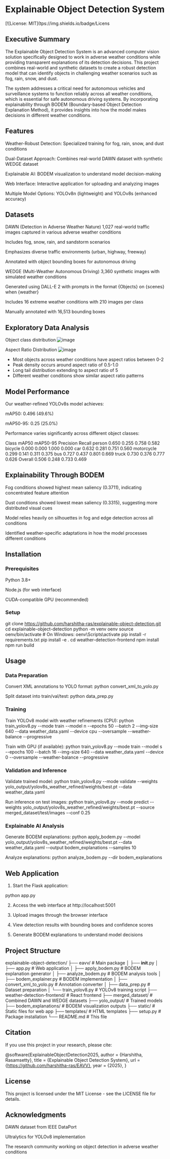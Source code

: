 # Explainable Object Detection System
[![License: MIT](tps://img.shields.io/badge/Licens

## Executive Summary

The Explainable Object Detection System is an advanced computer vision solution specifically designed to work in adverse weather conditions while providing transparent explanations of its detection decisions. This project combines real-world and synthetic datasets to create a robust detection model that can identify objects in challenging weather scenarios such as fog, rain, snow, and dust.

The system addresses a critical need for autonomous vehicles and surveillance systems to function reliably across all weather conditions, which is essential for safe autonomous driving systems. By incorporating explainability through BODEM (Boundary-based Object Detection Explanation Method), it provides insights into how the model makes decisions in different weather conditions.

## Features
Weather-Robust Detection: Specialized training for fog, rain, snow, and dust conditions

Dual-Dataset Approach: Combines real-world DAWN dataset with synthetic WEDGE dataset

Explainable AI: BODEM visualization to understand model decision-making

Web Interface: Interactive application for uploading and analyzing images

Multiple Model Options: YOLOv8n (lightweight) and YOLOv8s (enhanced accuracy)

## Datasets
DAWN (Detection in Adverse Weather Nature)
1,027 real-world traffic images captured in various adverse weather conditions

Includes fog, snow, rain, and sandstorm scenarios

Emphasizes diverse traffic environments (urban, highway, freeway)

Annotated with object bounding boxes for autonomous driving



WEDGE (Multi-Weather Autonomous Driving)
3,360 synthetic images with simulated weather conditions

Generated using DALL-E 2 with prompts in the format {Objects} on {scenes} when {weather}

Includes 16 extreme weather conditions with 210 images per class

Manually annotated with 16,513 bounding boxes


## Exploratory Data Analysis
Object class distribution
![image](https://github.com/user-attachments/assets/c596e776-6802-4645-a365-7b5721973149)


Aspect Ratio Distribution
![image](https://github.com/user-attachments/assets/9e6cecfb-e246-49f6-9153-ef56307e7235)
- Most objects across weather conditions have aspect ratios between 0-2
- Peak density occurs around aspect ratio of 0.5-1.0
- Long tail distribution extending to aspect ratio of 5
- Different weather conditions show similar aspect ratio patterns

## Model Performance
Our weather-refined YOLOv8s model achieves:

mAP50: 0.496 (49.6%)

mAP50-95: 0.25 (25.0%)

Performance varies significantly across different object classes:


Class	    mAP50	    mAP50-95	    Precision	    Recall
person	    0.650	    0.255	            0.758	    0.582
bicycle	    0.000	    0.000	            1.000	    0.000
car	        0.632	     0.281	            0.751	    0.560
motorcycle	0.299	    0.141	            0.311	    0.375
bus	        0.727	    0.437	            0.801	    0.669
truck	    0.730	    0.376	            0.777	    0.626
Overall	    0.506	    0.248	            0.733	    0.469


## Explainability Through BODEM
Fog conditions showed highest mean saliency (0.3711), indicating concentrated feature attention

Dust conditions showed lowest mean saliency (0.3315), suggesting more distributed visual cues

Model relies heavily on silhouettes in fog and edge detection across all conditions

Identified weather-specific adaptations in how the model processes different conditions

## Installation


### Prerequisites


Python 3.8+

Node.js (for web interface)

CUDA-compatible GPU (recommended)

### Setup

git clone https://github.com/harshitha-ras/explainable-object-detection.git
cd explainable-object-detection
python -m venv oenv
source oenv/bin/activate  # On Windows: oenv\Scripts\activate
pip install -r requirements.txt
pip install -e .
cd weather-detection-frontend
npm install
npm run build


## Usage
### Data Preparation

Convert XML annotations to YOLO format:
python convert_xml_to_yolo.py

Split dataset into train/val/test:
python data_prep.py


### Training

Train YOLOv8 model with weather refinements (CPU):
python train_yolov8.py --mode train --model n --epochs 50 --batch 2 --img-size 640 --data weather_data.yaml --device cpu --oversample --weather-balance --progressive

Train with GPU (if available):
python train_yolov8.py --mode train --model s --epochs 100 --batch 16 --img-size 640 --data weather_data.yaml --device 0 --oversample --weather-balance --progressive


### Validation and Inference

Validate trained model:
python train_yolov8.py --mode validate --weights yolo_output/yolov8s_weather_refined/weights/best.pt --data weather_data.yaml

Run inference on test images:
python train_yolov8.py --mode predict --weights yolo_output/yolov8s_weather_refined/weights/best.pt --source merged_dataset/test/images --conf 0.25


### Explainable AI Analysis

Generate BODEM explanations:
python apply_bodem.py --model yolo_output/yolov8s_weather_refined/weights/best.pt --data weather_data.yaml --output bodem_explanations --samples 10

Analyze explanations: 
python analyze_bodem.py --dir bodem_explanations


## Web Application
1. Start the Flask application:

python app.py

2. Access the web interface at http://localhost:5001

3. Upload images through the browser interface

4. View detection results with bounding boxes and confidence scores

5. Generate BODEM explanations to understand model decisions



## Project Structure

explainable-object-detection/
├── eavv/                      # Main package
│   ├── __init__.py
│   ├── app.py                 # Web application
│   ├── apply_bodem.py         # BODEM explanation generator
│   ├── analyze_bodem.py       # BODEM analysis tools
│   ├── bodem_explainer.py     # BODEM implementation
│   ├── convert_xml_to_yolo.py # Annotation converter
│   ├── data_prep.py           # Dataset preparation
│   └── train_yolov8.py        # YOLOv8 training script
├── weather-detection-frontend/ # React frontend
├── merged_dataset/            # Combined DAWN and WEDGE datasets
├── yolo_output/               # Trained models
├── bodem_explanations/        # BODEM visualization outputs
├── static/                    # Static files for web app
├── templates/                 # HTML templates
├── setup.py                   # Package installation
└── README.md                  # This file


## Citation
If you use this project in your research, please cite:

@software{ExplainableObjectDetection2025,
  author = {Harshitha, Rasamsetty},
  title = {Explainable Object Detection System},
  url = {https://github.com/harshitha-ras/EAVV},
  year = {2025},
}


## License
This project is licensed under the MIT License - see the LICENSE file for details.

## Acknowledgments
DAWN dataset from IEEE DataPort

Ultralytics for YOLOv8 implementation

The research community working on object detection in adverse weather conditions